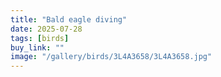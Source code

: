 ```yaml
---
title: "Bald eagle diving"
date: 2025-07-28
tags: [birds]
buy_link: ""
image: "/gallery/birds/3L4A3658/3L4A3658.jpg"
---
```


